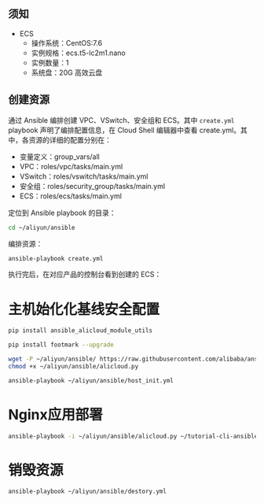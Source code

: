 ## 须知
- ECS
    - 操作系统：CentOS:7.6
    - 实例规格：ecs.t5-lc2m1.nano
    - 实例数量：1
    - 系统盘：20G 高效云盘

## 创建资源
通过 Ansible 编排创建 VPC、VSwitch、安全组和 ECS。其中 `create.yml` playbook 声明了编排配置信息，<tutorial-editor-open-file filePath="tutorial-cli-ansible/ansible/create.yml">在 Cloud Shell 编辑器中查看 create.yml</tutorial-editor-open-file>。其中，各资源的详细的配置分别在：

- 变量定义：<tutorial-editor-open-file filePath="tutorial-cli-ansible/ansible/group_vars/all">group_vars/all</tutorial-editor-open-file>
- VPC：<tutorial-editor-open-file filePath="tutorial-cli-ansible/ansible/roles/vpc/tasks/main.yml">roles/vpc/tasks/main.yml</tutorial-editor-open-file>
- VSwitch：<tutorial-editor-open-file filePath="tutorial-cli-ansible/ansible/roles/vswitch/tasks/main.yml">roles/vswitch/tasks/main.yml</tutorial-editor-open-file>
- 安全组：<tutorial-editor-open-file filePath="tutorial-cli-ansible/ansible/roles/security_group/tasks/main.yml">roles/security_group/tasks/main.yml</tutorial-editor-open-file>
- ECS：<tutorial-editor-open-file filePath="tutorial-cli-ansible/ansible/roles/ecs/tasks/main.yml">roles/ecs/tasks/main.yml</tutorial-editor-open-file>

定位到 Ansible playbook 的目录：
```bash
cd ~/aliyun/ansible

```

编排资源：
```bash
ansible-playbook create.yml
```

执行完后，在对应产品的控制台看到创建的 ECS：
# 主机始化化基线安全配置

```bash
pip install ansible_alicloud_module_utils

```

```bash
pip install footmark --upgrade

```

```bash
wget -P ~/aliyun/ansible/ https://raw.githubusercontent.com/alibaba/ansible-provider/master/contrib/inventory/alicloud.py;\
chmod +x ~/aliyun/ansible/alicloud.py

```

```bash
ansible-playbook ~/aliyun/ansible/host_init.yml
```

# Nginx应用部署 

```bash
ansible-playbook -i ~/aliyun/ansible/alicloud.py ~/tutorial-cli-ansible/ansible/deploy.yml -u root -k
```

# 销毁资源

```bash
ansible-playbook ~/aliyun/ansible/destory.yml
```
